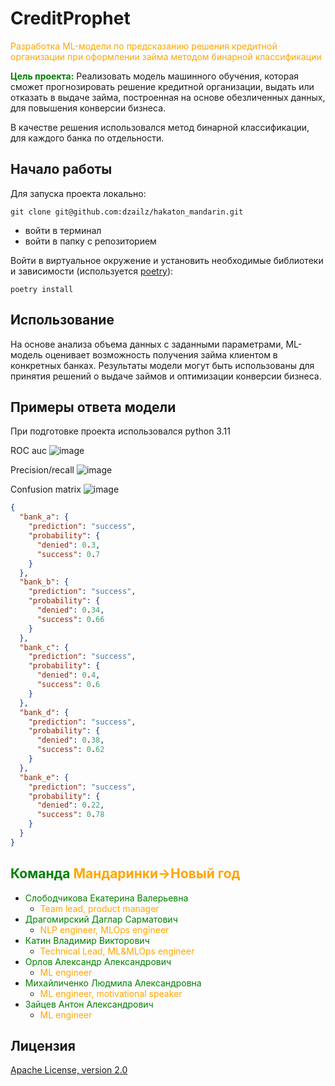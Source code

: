 # CreditProphet
<span style="color:orange;">Разработка ML-модели по предсказанию решения кредитной организации при оформлении займа методом бинарной классификации</span>

<span style="color:green;">**Цель проекта:**</span>
Реализовать модель машинного обучения, которая сможет прогнозировать решение кредитной организации, выдать или отказать в выдаче займа, построенная на основе обезличенных данных, для повышения конверсии бизнеса.

В качестве решения использовался метод бинарной классификации, для каждого банка по отдельности.

## Начало работы
Для запуска проекта локально:
```shell
git clone git@github.com:dzailz/hakaton_mandarin.git
```
- войти в терминал
- войти в папку с репозиторием

Войти в виртуальное окружение и установить необходимые библиотеки и зависимости (используется [poetry](https://python-poetry.org/docs/)):
```shell
poetry install
```

## Использование
На основе анализа объема данных с заданными параметрами, ML-модель оценивает возможность получения займа клиентом в конкретных банках. Результаты модели могут быть использованы для принятия решений о выдаче займов и оптимизации конверсии бизнеса.

## Примеры ответа модели
При подготовке проекта использовался python 3.11

ROC auc
![image](https://github.com/dzailz/hakaton_mandarin/blob/main/%20ROC%20auc.jpeg)

Precision/recall
![image](https://github.com/dzailz/hakaton_mandarin/blob/main/Precision_recall.jpeg)

Confusion matrix
![image](https://github.com/dzailz/hakaton_mandarin/blob/main/Confusion%20matrix.jpeg)

```json
{
  "bank_a": {
    "prediction": "success",
    "probability": {
      "denied": 0.3,
      "success": 0.7
    }
  },
  "bank_b": {
    "prediction": "success",
    "probability": {
      "denied": 0.34,
      "success": 0.66
    }
  },
  "bank_c": {
    "prediction": "success",
    "probability": {
      "denied": 0.4,
      "success": 0.6
    }
  },
  "bank_d": {
    "prediction": "success",
    "probability": {
      "denied": 0.38,
      "success": 0.62
    }
  },
  "bank_e": {
    "prediction": "success",
    "probability": {
      "denied": 0.22,
      "success": 0.78
    }
  }
}
```

##  <span style="color:green;">Команда</span>  <span style="color:orange;">Мандаринки->Новый год</span>
- <span style="color:green;">Слободчикова Екатерина Валерьевна</span>
  - <span style="color:orange;">Team lead, product manager</span>
- <span style="color:green;">Драгомирский Даглар Сарматович</span>
  - <span style="color:orange;">NLP engineer, MLOps engineer</span>
- <span style="color:green;">Катин Владимир Викторович</span>
  - <span style="color:orange;">Technical Lead, ML&MLOps engineer</span>
- <span style="color:green;">Орлов Александр Александрович</span>
  - <span style="color:orange;">ML engineer</span>
- <span style="color:green;">Михайличенко Людмила Александровна</span>
  - <span style="color:orange;">ML engineer, motivational speaker</span>
- <span style="color:green;">Зайцев Антон Александрович</span>
  - <span style="color:orange;">ML engineer</span>

## Лицензия
[Apache License, version 2.0](https://www.apache.org/licenses/LICENSE-2.0.html)
